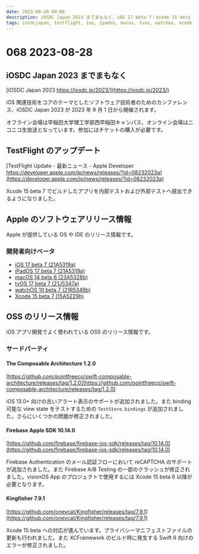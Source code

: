 ```yaml
---
date: 2023-08-28 09:00
description: iOSDC Japan 2023 までまもなく、iOS 17 beta 7・Xcode 15 beta 7 が公開、The Composable Architecture 1.2.0 リリース、Firebase Apple SDK 10.14.0 リリース、ほか
tags: iosdcjapan, testflight, ios, ipados, macos, tvos, watchos, xcode, thecomposablearchitecture, tca, firebase, kingfisher
---
```

# 068 2023-08-28

## iOSDC Japan 2023 までまもなく

[iOSDC Japan 2023 https://iosdc.jp/2023/](https://iosdc.jp/2023/)

iOS 関連技術をコアのテーマとしたソフトウェア技術者のためのカンファレンス、iOSDC Japan 2023 が 2023 年 9 月 1 日から開催されます。
<!-- textlint-disable ja-technical-writing/max-kanji-continuous-len -->
オフライン会場は早稲田大学理工学部西早稲田キャンパス、オンライン会場はニコニコ生放送となっています。参加にはチケットの購入が必要です。
<!-- textlint-enable ja-technical-writing/max-kanji-continuous-len -->

## TestFlight のアップデート

[TestFlight Update - 最新ニュース - Apple Developer https://developer.apple.com/jp/news/releases/?id=08232023a](https://developer.apple.com/jp/news/releases/?id=08232023a)

Xcode 15 beta 7 でビルドしたアプリを内部テストおよび外部テストへ提出できるようになりました。

## Apple のソフトウェアリリース情報

Apple が提供している OS や IDE のリリース情報です。

### 開発者向けベータ

- [iOS 17 beta 7 (21A5319a)](https://developer.apple.com/jp/news/releases/?id=08222023f)
- [iPadOS 17 beta 7 (21A5319a)](https://developer.apple.com/jp/news/releases/?id=08222023e)
- [macOS 14 beta 6 (23A5328b)](https://developer.apple.com/jp/news/releases/?id=08222023d)
- [tvOS 17 beta 7 (21J5347a)](https://developer.apple.com/jp/news/releases/?id=08222023b)
- [watchOS 10 beta 7 (21R5349b)](https://developer.apple.com/jp/news/releases/?id=08222023c)
- [Xcode 15 beta 7 (15A5229h)](https://developer.apple.com/jp/news/releases/?id=08222023g)

## OSS のリリース情報

iOS アプリ開発でよく使われている OSS のリリース情報です。

### サードパーティ

#### The Composable Architecture 1.2.0

[https://github.com/pointfreeco/swift-composable-architecture/releases/tag/1.2.0](https://github.com/pointfreeco/swift-composable-architecture/releases/tag/1.2.0)

iOS 13.0+ 向けの古いアラート表示のサポートが追加されました。また binding 可能な view state をテストするための `TestStore.bindings` が追加されました。さらにいくつかの問題が修正されました。

#### Firebase Apple SDK 10.14.0

[https://github.com/firebase/firebase-ios-sdk/releases/tag/10.14.0](https://github.com/firebase/firebase-ios-sdk/releases/tag/10.14.0)

Firebase Authentication のメール認証フローにおいて reCAPTCHA のサポートが追加されました。また Firebase A/B Testing の一部のクラッシュが修正されました。visionOS App のプロジェクトで使用するには Xcode 15 beta 6 以降が必要となります。

#### Kingfisher 7.9.1

[https://github.com/onevcat/Kingfisher/releases/tag/7.9.1](https://github.com/onevcat/Kingfisher/releases/tag/7.9.1)

Xcode 15 beta への対応が進んでいます。プライバシーマニフェストファイルの更新も行われました。また XCFramework のビルド時に発生する Swift 6 向けのエラーが修正されました。
